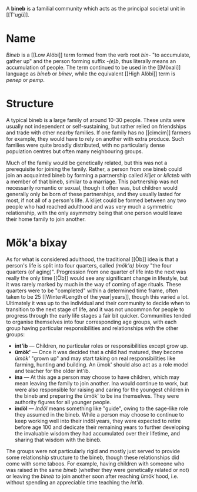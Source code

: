 A **bineb** is a familial community which acts as the principal societal unit in [[T'ugü]].
# Name
*Bineb* is a [[Low Alöbi]] term formed from the verb root *bin-* "to accumulate, gather up" and the person forming suffix *-(e)b*, thus literally means an accumulation of people. The term continued to be used in the [[Möxali]] language as *bíneb* or *bínev*, while the equivalent [[High Alöbi]] term is *penep* or *pemp*.
# Structure
A typical bineb is a large family of around 10-30 people. These units were usually not independent or self-sustaining, but rather relied on friendships and trade with other nearby families. If one family has no [[cimcim]] farmers for example, they would have to rely on another with extra produce. Such families were quite broadly distributed, with no particularly dense population centres but often many neighbouring groups.

Much of the family would be genetically related, but this was not a prerequisite for joining the family. Rather, a person from one bineb could join an acquainted bineb by forming a partnership called *klijet* or *klicteb* with a member of that bineb, similar to a marriage. This partnership was not necessarily romantic or sexual, though it often was, but children would generally only be born of these partnerships, and they usually lasted for most, if not all of a person's life. A klijet could be formed between any two people who had reached adulthood and was very much a symmetric relationship, with the only asymmetry being that one person would leave their home family to join another.
# Mök'a bixay
As for what is considered adulthood, the traditional [[Öb]] idea is that a person's life is split into four quarters, called *(mök'a) bixay* "the four quarters (of aging)". Progression from one quarter of life into the next was really the only time [[Öb]] would see any significant change in lifestyle, but it was rarely marked by much in the way of coming of age rituals. These quarters were to be "completed" within a determined time frame, often taken to be 25 [[Winter#Length of the year|years]], though this varied a lot. Ultimately it was up to the individual and their community to decide when to transition to the next stage of life, and it was not uncommon for people to progress through the early life stages a fair bit quicker. Communities tended to organise themselves into four corresponding age groups, with each group having particular responsibilities and relationships with the other groups:
- **int'ib**  —  Children, no particular roles or responsibilities except grow up.
- **ümök'**  —  Once it was decided that a child had matured, they become *ümök'* "grown up" and may start taking on real responsibilities like farming, hunting and building. An ümok' should also act as a role model and teacher for the older int'ib.
- **ina**  —  At this age a person may choose to have children, which may mean leaving the family to join another. Ina would continue to work, but were also responsible for raising and caring for the youngest children in the bineb and preparing the ümök' to be ina themselves. They were authority figures for all younger people.
- **indöl**  —  *Indöl* means something like "guide", owing to the sage-like role they assumed in the bineb. While a person may choose to continue to keep working well into their indöl years, they were expected to retire before age 100 and dedicate their remaining years to further developing the invaluable wisdom they had accumulated over their lifetime, and sharing that wisdom with the bineb.

The groups were not particularly rigid and mostly just served to provide some relationship structure to the bineb, though these relationships did come with some taboos. For example, having children with someone who was raised in the same *bineb* (whether they were genetically related or not) or leaving the *bineb* to join another soon after reaching ümök'hood, i.e. without spending an appreciable time teaching the *int'ib*.